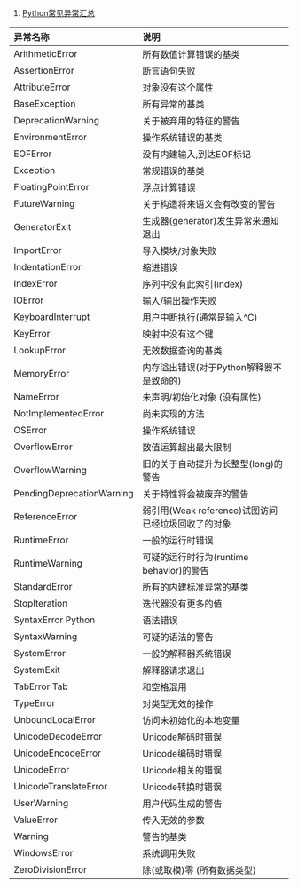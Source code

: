1. [Python常见异常汇总](https://docs.python.org/3/library/exceptions.html#exception-hierarchy)

| 异常名称                      | 说明                                |
|:--------------------------|:----------------------------------|
| ArithmeticError           | 所有数值计算错误的基类                       |
| AssertionError            | 断言语句失败                            | 
| AttributeError            | 对象没有这个属性                          |
| BaseException             | 所有异常的基类                           |
| DeprecationWarning        | 关于被弃用的特征的警告                       |
| EnvironmentError          | 操作系统错误的基类                         |                 
| EOFError                  | 没有内建输入,到达EOF标记                    |               
| Exception                 | 常规错误的基类                           |             
| FloatingPointError        | 浮点计算错误                            |              
| FutureWarning             | 关于构造将来语义会有改变的警告                   |                 
| GeneratorExit             | 生成器(generator)发生异常来通知退出           |       
| ImportError               | 导入模块/对象失败                         |                       
| IndentationError          | 缩进错误                              |                       
| IndexError                | 序列中没有此索引(index)                   |                 
| IOError                   | 输入/输出操作失败                         |                       
| KeyboardInterrupt         | 用户中断执行(通常是输入^C)                   |                
| KeyError                  | 映射中没有这个键                          |                        
| LookupError               | 无效数据查询的基类                         |                         
| MemoryError               | 内存溢出错误(对于Python解释器不是致命的)          |         
| NameError                 | 未声明/初始化对象 (没有属性)                  |                  
| NotImplementedError       | 尚未实现的方法                           |                          
| OSError                   | 操作系统错误                            |                        
| OverflowError             | 数值运算超出最大限制                        |                 
| OverflowWarning           | 旧的关于自动提升为长整型(long)的警告             |         
| PendingDeprecationWarning | 关于特性将会被废弃的警告                      |             
| ReferenceError            | 弱引用(Weak reference)试图访问已经垃圾回收了的对象 |
| RuntimeError              | 一般的运行时错误                          |                   
| RuntimeWarning            | 可疑的运行时行为(runtime behavior)的警告     |    
| StandardError             | 所有的内建标准异常的基类                      |                   
| StopIteration             | 迭代器没有更多的值                         |    
| SyntaxError Python        | 语法错误                              |
| SyntaxWarning             | 可疑的语法的警告                          |
| SystemError               | 一般的解释器系统错误                        |
| SystemExit                | 解释器请求退出                           |
| TabError Tab              | 和空格混用                             |
| TypeError                 | 对类型无效的操作                          |
| UnboundLocalError         | 访问未初始化的本地变量                       |
| UnicodeDecodeError        | Unicode解码时错误                      |
| UnicodeEncodeError        | Unicode编码时错误                      |
| UnicodeError              | Unicode相关的错误                      |
| UnicodeTranslateError     | Unicode转换时错误                      |
| UserWarning               | 用户代码生成的警告                         |
| ValueError                | 传入无效的参数                           |
| Warning                   | 警告的基类                             |
| WindowsError              | 系统调用失败                            |
| ZeroDivisionError         | 除(或取模)零 (所有数据类型)                  |